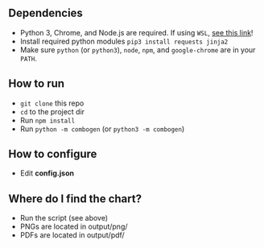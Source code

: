 ## Dependencies
- Python 3, Chrome, and Node.js are required. If using `WSL`, [see this link](https://scottspence.com/posts/use-chrome-in-ubuntu-wsl)!
- Install required python modules `pip3 install requests jinja2`
- Make sure `python` (or `python3`), `node`, `npm`, and `google-chrome` are in your `PATH`.

## How to run
- `git clone` this repo
- `cd` to the project dir
- Run `npm install`
- Run `python -m combogen` (or `python3 -m combogen`)

## How to configure
- Edit **config.json**

## Where do I find the chart?
- Run the script (see above)
- PNGs are located in output/png/
- PDFs are located in output/pdf/
